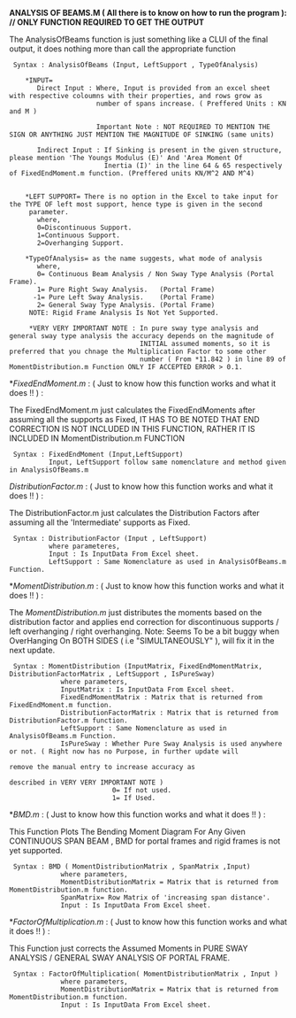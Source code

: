 **ANALYSIS OF BEAMS.M ( All there is to know on how to run the program ): // ONLY FUNCTION REQUIRED TO GET THE OUTPUT**

The AnalysisOfBeams function is just something like a CLUI of the final output, it does nothing more than call the appropriate function

     Syntax : AnalysisOfBeams (Input, LeftSupport , TypeOfAnalysis) 
      
        *INPUT= 
           Direct Input : Where, Input is provided from an excel sheet with respective coloumns with their properties, and rows grow as
                          number of spans increase. ( Preffered Units : KN and M )
                          
                          Important Note : NOT REQUIRED TO MENTION THE SIGN OR ANYTHING JUST MENTION THE MAGNITUDE OF SINKING (same units)
                          
           Indirect Input : If Sinking is present in the given structure, please mention 'The Youngs Modulus (E)' And 'Area Moment Of 
                            Inertia (I)' in the line 64 & 65 respectively of FixedEndMoment.m function. (Preffered units KN/M^2 AND M^4)
         
         
        *LEFT SUPPORT= There is no option in the Excel to take input for the TYPE OF left most support, hence type is given in the second
         parameter.
           where,
           0=Discontinuous Support.
           1=Continuous Support.
           2=Overhanging Support.
           
        *TypeOfAnalysis= as the name suggests, what mode of analysis
           where,
           0= Continuous Beam Analysis / Non Sway Type Analysis (Portal Frame).
           1= Pure Right Sway Analysis.   (Portal Frame)
          -1= Pure Left Sway Analysis.    (Portal Frame)
           2= General Sway Type Analysis. (Portal Frame)
         NOTE: Rigid Frame Analysis Is Not Yet Supported.
         
         *VERY VERY IMPORTANT NOTE : In pure sway type analysis and general sway type analysis the accuracy depends on the magnitude of
                                     INITIAL assumed moments, so it is preferred that you chnage the Multiplication Factor to some other
                                     number ( From *11.842 ) in line 89 of MomentDistribution.m Function ONLY IF ACCEPTED ERROR > 0.1.
   
   
**FixedEndMoment.m* : ( Just to know how this function works and what it does !! ) : 

The FixedEndMoment.m just calculates the FixedEndMoments after assuming all the supports as Fixed, IT HAS TO BE NOTED THAT END
CORRECTION IS NOT INCLUDED IN THIS FUNCTION, RATHER IT IS INCLUDED IN MomentDistribution.m FUNCTION

     Syntax : FixedEndMoment (Input,LeftSupport)
              Input, LeftSupport follow same nomenclature and method given in AnalysisOfBeams.m 
          
          
*DistributionFactor.m* : ( Just to know how this function works and what it does !! ) : 

The DistributionFactor.m just calculates the Distribution Factors after assuming all the 'Intermediate' supports as Fixed.

     Syntax : DistributionFactor (Input , LeftSupport)
              where parameteres,
              Input : Is InputData From Excel sheet.
              LeftSupport : Same Nomenclature as used in AnalysisOfBeams.m Function.
              
              
**MomentDistribution.m* : ( Just to know how this function works and what it does !! ) : 

The *MomentDistribution.m* just distributes the moments based on the distribution factor and applies end correction for discontinuous
supports / left overhanging / right overhanging. 
Note: Seems To be a bit buggy when OverHanging On BOTH SIDES ( i.e "SIMULTANEOUSLY" ), will fix it in the next update.

     Syntax : MomentDistribution (InputMatrix, FixedEndMomentMatrix, DistributionFactorMatrix , LeftSupport , IsPureSway)
                 where parameters,
                 InputMatrix : Is InputData From Excel sheet.
                 FixedEndMomentMatrix : Matrix that is returned from FixedEndMoment.m function.
                 DistributionFactorMatrix : Matrix that is returned from DistributionFactor.m function.
                 LeftSupport : Same Nomenclature as used in AnalysisOfBeams.m Function.
                 IsPureSway : Whether Pure Sway Analysis is used anywhere or not. ( Right now has no Purpose, in further update will 
                                                                                    remove the manual entry to increase accuracy as
                                                                                    described in VERY VERY IMPORTANT NOTE )
                              0= If not used.
                              1= If Used.
                              
                              
**BMD.m* :  ( Just to know how this function works and what it does !! ) : 

This Function Plots The Bending Moment Diagram For Any Given CONTINUOUS SPAN BEAM , BMD for portal frames and rigid frames is not yet 
supported.

     Syntax : BMD ( MomentDistributionMatrix , SpanMatrix ,Input)
                 where parameters,
                 MomentDistributionMatrix = Matrix that is returned from MomentDistribution.m function. 
                 SpanMatrix= Row Matrix of 'increasing span distance'.
                 Input : Is InputData From Excel sheet.
          
                              
**FactorOfMultiplication.m* :  ( Just to know how this function works and what it does !! ) : 

This Function just corrects the Assumed Moments in PURE SWAY ANALYSIS / GENERAL SWAY ANALYSIS OF PORTAL FRAME.

     Syntax : FactorOfMultiplication( MomentDistributionMatrix , Input )
                 where parameters, 
                 MomentDistributionMatrix = Matrix that is returned from MomentDistribution.m function. 
                 Input : Is InputData From Excel sheet.

                              
